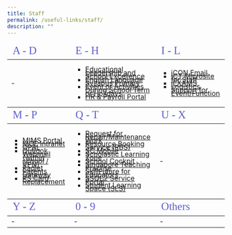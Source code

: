 ```yaml
---
title: Staff
permalink: /useful-links/staff/
description: ""
---
```

<table >
<!--Header #1--->
<thead>
	<tr>
		<td style="color:rgb(94,94,207);font-size:25px;font-family:impact">A - D</td>
		<td style="color:rgb(94,94,207);font-size:25px;font-family:impact">E - H</td>
		<td style="color:rgb(94,94,207);font-size:25px;font-family:impact">I - L</td>
	</tr>
</thead>
<tbody>
	<tr>
		<td>-</td>
		<td>
			<ul style="list-style-type:square;">
						<li style="line-height:0.5;"><a href = "https://idm.opal2.moe.edu.sg/account/login?returnUrl=%2Fconnect%2Fauthorize%2Fcallback%3Fclient_id%3Dcsl%26response_type%3Dcode%26redirect_uri%3Dhttps%253A%252F%252Fwww.opal2.moe.edu.sg%252Fcsl%252Fuser%252Fauth%252Fexternal%253Fauthclient%253DIdM%26xoauth_displayname%3DOPAL2.0%26scope%3Dopenid%2520profile%2520cxDomainInternalApi%2520offline_access%26state%3De3c97ca0443a65b9e6029fdc06b5949de82cc69bd2deed5070427f30d98b11d8" target = "_blank">Educational Leadership and School Excellence</a></li>
					<li style="line-height:0.5;"><a href = "https://idm.opal2.moe.edu.sg/account/login?returnUrl=%2Fconnect%2Fauthorize%2Fcallback%3Fclient_id%3Dcsl%26response_type%3Dcode%26redirect_uri%3Dhttps%253A%252F%252Fwww.opal2.moe.edu.sg%252Fcsl%252Fuser%252Fauth%252Fexternal%253Fauthclient%253DIdM%26xoauth_displayname%3DOPAL2.0%26scope%3Dopenid%2520profile%2520cxDomainInternalApi%2520offline_access%26state%3D3726dc35705b06ad97120d97e218a20480b09c15265164b9ea46578cb963a15f" target = "_blank">English Language Syllabus Primary</a></li>
				<li style="line-height:0.5;"><a href = "https://docs.google.com/forms/d/e/1FAIpQLSe7SOVBtTmhq0UQMUAE2yHiv8syp_wHzFlNfB6R2-xVf0KMDw/viewform" target = "_blank">Event or Activities During School Term or Holidays</a></li>
				<li style="line-height:0.5;"><a href = "https://www.hrp.gov.sg" target = "_blank">HR & Payroll Portal</a></li>
			</ul>
		</td>
		<td>
			<ul style="list-style-type:square">
				<li style="line-height:0.5;"><a href = "https://icon.moe.edu.sg/" target = "_blank">iCON Email</a></li>
				<li style="line-height:0.5;"><a href = "https://sites.google.com/moe.edu.sg/pps-epedagogy-and-ict-tools-sh/school-cockpit-matters" target = "_blank">ICT Microsite for Staff</a></li>
				<li style="line-height:0.5;"><a href = "https://iexams.seab.gov.sg" target = "_blank">iEXAMS</a></li>
				<li style="line-height:0.5;"><a href = "https://docs.google.com/forms/u/0/d/e/1FAIpQLSeXzijlqP1NRVQ9i3o5au1D5TVlG4879dKrVTYz8J_bcpxAYg/formrestricted#start=openform" target = "_blank">Logistics Support for Event/Function</a></li>
			</ul>
		</td>
	</tr>
	</tbody>
<!--Header #2--->
<thead>
	<tr>
		<td style="color:rgb(94,94,207); font-size:25px; font-family:impact">M - P</td>
		<td style="color:rgb(94,94,207); font-size:25px; font-family:impact">Q - T</td>
		<td style="color:rgb(94,94,207); font-size:25px; font-family:impact">U - X</td>
	</tr>
</thead>
<tbody>
	<tr>
		<td><ul style="list-style-type:square">
			<li style="line-height:0.5;"><a href = "https://idp.mims.moe.gov.sg" target = "_blank">MIMS Portal</a></li>
			<li style="line-height:0.5;"><a href = "https://intranet.moe.gov.sg/Pages/Home.aspx" target = "_blank">MOE Intranet</a></li>
			<li style="line-height:0.5;"><a href = "https://www.opal2.moe.edu.sg/app/learner" target = "_blank">OPAL</a></li>
			<li style="line-height:0.5;"><a href = "http://schools.gov.sg/owa/auth/logon.aspx" target = "_blank">Outlook Webmail (within school / VPN)</a></li>
		<li style="line-height:0.5;"><a href = "https://punggolpri.padlet.org/auth/login" target = "_blank">Padlet</a></li>
		<li style="line-height:0.5;"><a href = "https://pg.moe.edu.sg/" target = "_blank">Parents Gateway</a></li>
		<li style="line-height:0.5;"><a href="https://form.gov.sg/5efbeadcd65ea300118041a7" target = "_blank">PS Card Replacement</a></li>
			</ul></td>
		<td><ul style="list-style-type:square; line-height:3">
				<li style="line-height:0.5;"><a href = "https://docs.google.com/forms/u/0/d/e/1FAIpQLSf3O6N7LwnGCsK7QUAAAK4Iaa7ltrQXIvntLElhfRJpkOS7aA/formrestricted" target = "_blank">Request for Repair/Maintenance Work</a></li>
				<li style="line-height:0.5;"><a href = "https://rbs.avero-tech.com/" target = "_blank">Resource Booking Service (RBS)</a></li>
				<li style="line-height:0.5;"><a href = "https://scmobile.moe.edu.sg/home" target = "_blank">SC Mobile</a></li>
				<li style="line-height:0.5;"><a href = "https://slz02.scholasticlearningzone.com/resources/dp-int/dist/#/login3/SGPDT3K" target = "_blank">Scholastic Learning Zone</a></li>
				<li style="line-height:0.5;"><a href = "https://schoolcockpit.moe.gov.sg/" target = "_blank">School Cockpit</a></li>
				<li style="line-height:0.5;"><a href = "https://go.gov.sg/stpwiki" target = "_blank">Singapore Teaching Practise </a></li>
				<li style="line-height:0.5;"><a href = "https://idm.opal2.moe.edu.sg/account/login?returnUrl=%2Fconnect%2Fauthorize%2Fcallback%3Fclient_id%3Dcsl%26response_type%3Dcode%26redirect_uri%3Dhttps%253A%252F%252Fwww.opal2.moe.edu.sg%252Fcsl%252Fuser%252Fauth%252Fexternal%253Fauthclient%253DIdM%26xoauth_displayname%3DOPAL2.0%26scope%3Dopenid%2520profile%2520cxDomainInternalApi%2520offline_access%26state%3D7f9f409da91aa05df58fd89c3edf38c3bf11cb5d3e1f9796a244538d0736f468" target = "_blank">SkillFuture for Educators</a></li>
				<li style="line-height:0.5;"><a href = "https://ssoe2.moe.edu.sg/" target = "_blank">SSOE2 Service Portal</a></li>
				<li style="line-height:0.5;"><a href = "https://www.learning.moe.edu.sg/sls/index.html" target = "_blank">Student Learning Space (SLS)</a></li>
			</ul></td>
		<td>-</td>
	</tr>
	</tbody>
<!--Header #3--->
<thead><tr>
		<td style="color:rgb(94,94,207); font-size:25px; font-family:impact">Y - Z</td>
		<td style="color:rgb(94,94,207); font-size:25px; font-family:impact">0 - 9</td>
		<td style="color:rgb(94,94,207); font-size:25px; font-family:impact">Others</td>
	</tr></thead>
<tbody>
	<tr>
		<td>-</td>
		<td>-</td>
		<td>-</td></tr></tbody></table>